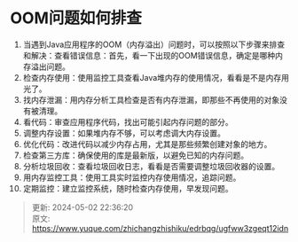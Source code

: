 # OOM问题如何排查

1. 当遇到Java应用程序的OOM（内存溢出）问题时，可以按照以下步骤来排查和解决：查看错误信息：首先，看一下出现的OOM错误信息，确定是哪种内存溢出问题。
2. 检查内存使用：使用监控工具查看Java堆内存的使用情况，看看是不是内存用光了。
3. 找内存泄漏：用内存分析工具检查是否有内存泄漏，即那些不再使用的对象没有被清理。
4. 看代码：审查应用程序代码，找出可能引起内存问题的部分。
5. 调整内存设置：如果堆内存不够，可以考虑调大内存设置。
6. 优化代码：改进代码以减少内存占用，尤其是那些频繁创建对象的地方。
7. 检查第三方库：确保使用的库是最新版，以避免已知的内存问题。
8. 分析垃圾回收：查看垃圾回收日志，看看是否需要调整垃圾回收器的设置。
9. 用内存监控工具：使用工具实时监控内存使用情况，追踪问题。
10. 定期监控：建立监控系统，随时检查内存使用，早发现问题。





> 更新: 2024-05-02 22:36:20  
> 原文: <https://www.yuque.com/zhichangzhishiku/edrbqg/ugfww3zgeqt12idn>